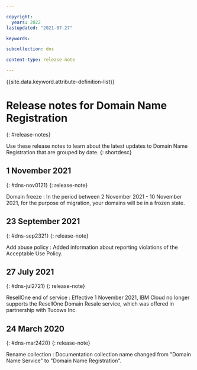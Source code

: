 ```yaml
---

copyright:
  years: 2022
lastupdated: "2021-07-27"

keywords:

subcollection: dns

content-type: release-note

---
```


{{site.data.keyword.attribute-definition-list}}


# Release notes for Domain Name Registration
{: #release-notes}

Use these release notes to learn about the latest updates to Domain Name Registration that are grouped by date.
{: shortdesc}

## 1 November 2021
{: #dns-nov0121}
{: release-note}

Domain freeze
:   In the period between 2 November 2021 - 10 November 2021, for the purpose of migration, your domains will be in a frozen state.

## 23 September 2021
{: #dns-sep2321}
{: release-note}

Add abuse policy
:   Added information about reporting violations of the Acceptable Use Policy.

## 27 July 2021
{: #dns-jul2721}
{: release-note}

ResellOne end of service
:   Effective 1 November 2021, IBM Cloud no longer supports the ResellOne Domain Resale service, which was offered in partnership with Tucows Inc.

## 24 March 2020
{: #dns-mar2420}
{: release-note}

Rename collection
:   Documentation collection name changed from "Domain Name Service" to "Domain Name Registration".
